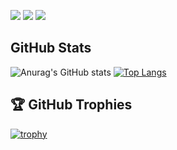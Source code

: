 ![](https://img.shields.io/github/followers/ferreirasara?style=social)
[![](https://img.shields.io/static/v1?label=&message=LinkedIn&color=blue&logo=linkedin&link=https://www.linkedin.com/in/ferreirasara1501/)](https://www.linkedin.com/in/ferreirasara1501/)
![](https://komarev.com/ghpvc/?username=ferreirasara&color=blue)

## GitHub Stats
![Anurag's GitHub stats](https://github-readme-stats.vercel.app/api?username=ferreirasara&show_icons=true&theme=github_dark&count_private=true)
[![Top Langs](https://github-readme-stats.vercel.app/api/top-langs/?username=ferreirasara)](https://github.com/ferreirasara/github-readme-stats)

## 🏆 GitHub Trophies
[![trophy](https://github-profile-trophy.vercel.app/?username=ferreirasara&theme=nord&column=7)](https://github.com/ferreirasara/github-profile-trophy)
